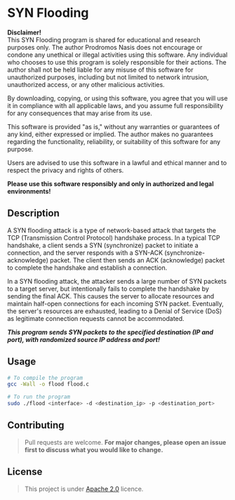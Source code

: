 # SYN Flooding
**Disclaimer!** \
This SYN Flooding program is shared for educational and research purposes only. The author Prodromos Nasis does not encourage or condone any unethical or illegal activities using this software. Any individual who chooses to use this program is solely responsible for their actions. The author shall not be held liable for any misuse of this software for unauthorized purposes, including but not limited to network intrusion, unauthorized access, or any other malicious activities.

By downloading, copying, or using this software, you agree that you will use it in compliance with all applicable laws, and you assume full responsibility for any consequences that may arise from its use.

This software is provided "as is," without any warranties or guarantees of any kind, either expressed or implied. The author makes no guarantees regarding the functionality, reliability, or suitability of this software for any purpose.

Users are advised to use this software in a lawful and ethical manner and to respect the privacy and rights of others.

**Please use this software responsibly and only in authorized and legal environments!**

## Description
A SYN flooding attack is a type of network-based attack that targets the TCP (Transmission Control Protocol) handshake process. In a typical TCP handshake, a client sends a SYN (synchronize) packet to initiate a connection, and the server responds with a SYN-ACK (synchronize-acknowledge) packet. The client then sends an ACK (acknowledge) packet to complete the handshake and establish a connection.

In a SYN flooding attack, the attacker sends a large number of SYN packets to a target server, but intentionally fails to complete the handshake by sending the final ACK. This causes the server to allocate resources and maintain half-open connections for each incoming SYN packet. Eventually, the server's resources are exhausted, leading to a Denial of Service (DoS) as legitimate connection requests cannot be accommodated.

***This program sends SYN packets to the specified destination (IP and port), with randomized source IP address and port!***

## Usage

```Bash
# To compile the program
gcc -Wall -o flood flood.c

# To run the program
sudo ./flood <interface> -d <destination_ip> -p <destination_port>
```

## Contributing

>Pull requests are welcome. **For major changes, please open an issue first
to discuss what you would like to change.**


## License

>This project is under [Apache 2.0](https://choosealicense.com/licenses/apache-2.0/) licence.
